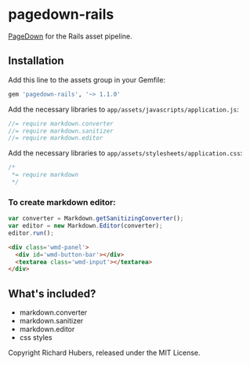 # pagedown-rails

[PageDown](https://code.google.com/p/pagedown/) for the Rails asset pipeline.

## Installation

Add this line to the assets group in your Gemfile:

```ruby
gem 'pagedown-rails', '~> 1.1.0'
```

Add the necessary libraries to `app/assets/javascripts/application.js`:

```js
//= require markdown.converter
//= require markdown.sanitizer
//= require markdown.editor
```

Add the necessary libraries to `app/assets/stylesheets/application.css`:

```css
/*
 *= require markdown
 */
```

### To create markdown editor:

```js
var converter = Markdown.getSanitizingConverter();
var editor = new Markdown.Editor(converter);
editor.run();
```

```html
<div class='wmd-panel'>
  <div id='wmd-button-bar'></div>
  <textarea class='wmd-input'></textarea>
</div>
```

## What's included?

* markdown.converter
* markdown.sanitizer
* markdown.editor
* css styles

Copyright Richard Hubers, released under the MIT License.
